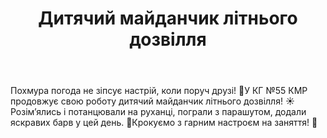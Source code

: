 ﻿---
title: Дитячий майданчик літнього дозвілля
---

Похмура погода не зіпсує настрій, коли поруч друзі! 🤩У КГ №55 КМР продовжує свою роботу дитячий майданчик літнього дозвілля! ☀️Розім’ялись і потанцювали на руханці, пограли з парашутом, додали яскравих барв у цей день. 🌈Крокуємо з гарним настроєм на заняття! 🙂

<slideshow />
